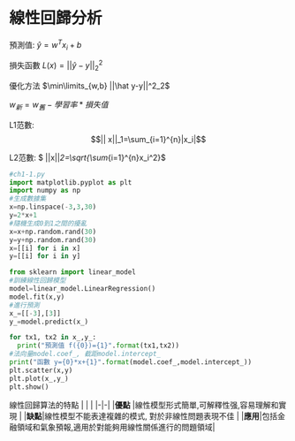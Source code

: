 # 線性回歸分析

預測值: $\hat y=w^T x_i +b$
 
損失函數 $L(x)=||\hat y -y||^2_2$

優化方法 $\min\limits_{w,b} ||\hat y-y||^2_2$

$w_新=w_舊-學習率*損失值$

L1范數: 
$$|| x||_1=\sum_{i=1}^{n}|x_i|$$

L2范數: $ ||x||_2=\sqrt{\sum_{i=1}^{n}x_i^2}$

```python
#ch1-1.py
import matplotlib.pyplot as plt
import numpy as np
#生成數據集
x=np.linspace(-3,3,30)
y=2*x+1
#隨機生成0到1之間的擾亂
x=x+np.random.rand(30)
y=y+np.random.rand(30)
x=[[i] for i in x]
y=[[i] for i in y]

from sklearn import linear_model
#訓練線性回歸模型
model=linear_model.LinearRegression()
model.fit(x,y)
#進行預測
x_=[[-3],[3]]
y_=model.predict(x_)

for tx1, tx2 in x_,y_:
  print("預測值 f({0})={1}".format(tx1,tx2))
#法向量model.coef_, 截距model.intercept_
print("函數 y={0}*x+{1}".format(model.coef_,model.intercept_))
plt.scatter(x,y)
plt.plot(x_,y_)
plt.show()
```

線性回歸算法的特點
| | |
|-|-|
|**優點** |線性模型形式簡單,可解釋性强,容易理解和實現 |
|**缺點**|線性模型不能表達複雜的模式, 對於非線性問題表現不佳 |
|**應用**|包括金融領域和氣象預報,適用於對能夠用線性關係進行的問題領域|